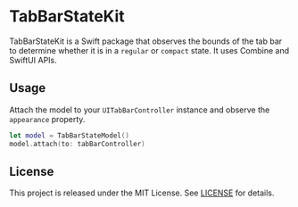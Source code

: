 # TabBarStateKit

TabBarStateKit is a Swift package that observes the bounds of the tab bar to determine whether it is in a `regular` or `compact` state. It uses Combine and SwiftUI APIs.

## Usage

Attach the model to your `UITabBarController` instance and observe the `appearance` property.

```swift
let model = TabBarStateModel()
model.attach(to: tabBarController)
```

## License

This project is released under the MIT License. See [LICENSE](LICENSE) for details.
